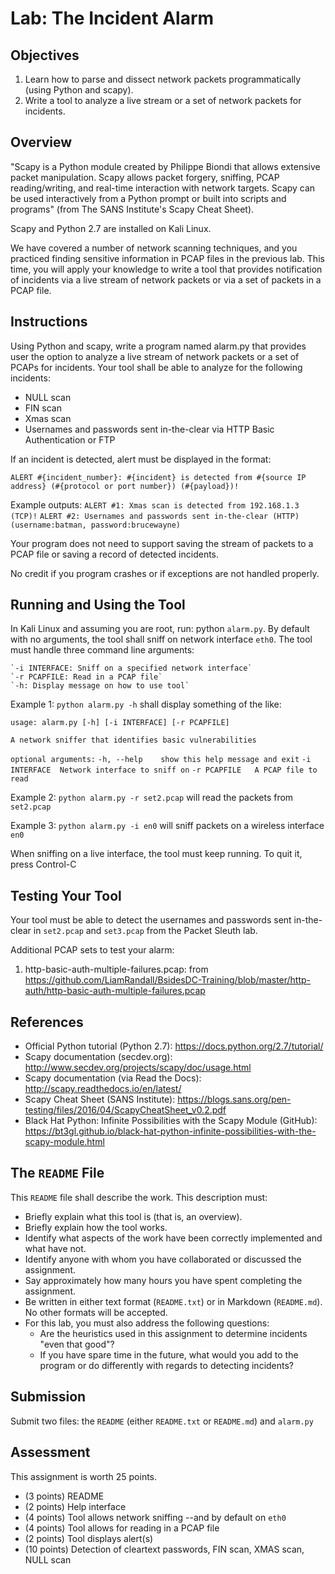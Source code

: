 # Lab: The Incident Alarm

## Objectives

1. Learn how to parse and dissect network packets programmatically (using Python and scapy).
2. Write a tool to analyze a live stream or a set of network packets for incidents.

## Overview

"Scapy is a Python module created by Philippe Biondi that allows extensive packet manipulation. Scapy allows packet forgery, sniffing, PCAP reading/writing, and real-time interaction with network targets. Scapy can be used interactively from a Python prompt or built into scripts and programs" (from The SANS Institute's Scapy Cheat Sheet).

Scapy and Python 2.7 are installed on Kali Linux.

We have covered a number of network scanning techniques, and you practiced finding sensitive information in PCAP files in the previous lab. This time, you will apply your knowledge to write a tool that provides notification of incidents via a live stream of network packets or via a set of packets in a PCAP file.

## Instructions

Using Python and scapy, write a program named alarm.py that provides user the option to analyze a live stream of network packets or a set of PCAPs for incidents. Your tool shall be able to analyze for the following incidents:

* NULL scan
* FIN scan
* Xmas scan
* Usernames and passwords sent in-the-clear via HTTP Basic Authentication or FTP

If an incident is detected, alert must be displayed in the format:

`ALERT #{incident_number}: #{incident} is detected from #{source IP address} (#{protocol or port number}) (#{payload})!`

Example outputs:
`ALERT #1: Xmas scan is detected from 192.168.1.3 (TCP)!`
`ALERT #2: Usernames and passwords sent in-the-clear (HTTP) (username:batman, password:brucewayne)`

Your program does not need to support saving the stream of packets to a PCAP file or saving a record of detected incidents.

No credit if you program crashes or if exceptions are not handled properly.

## Running and Using the Tool

In Kali Linux and assuming you are root, run: python `alarm.py`. By default with no arguments, the tool shall sniff on network interface `eth0`. The tool must handle three command line arguments:

    `-i INTERFACE: Sniff on a specified network interface`
    `-r PCAPFILE: Read in a PCAP file`
    `-h: Display message on how to use tool`

Example 1: `python alarm.py -h` shall display something of the like:

`usage: alarm.py [-h] [-i INTERFACE] [-r PCAPFILE]`

`A network sniffer that identifies basic vulnerabilities`

`optional arguments:`
  `-h, --help    show this help message and exit`
  `-i INTERFACE  Network interface to sniff on`
  `-r PCAPFILE   A PCAP file to read`

Example 2: `python alarm.py -r set2.pcap` will read the packets from `set2.pcap`

Example 3: `python alarm.py -i en0` will sniff packets on a wireless interface `en0`

When sniffing on a live interface, the tool must keep running. To quit it, press Control-C

## Testing Your Tool

Your tool must be able to detect the usernames and passwords sent in-the-clear in `set2.pcap` and `set3.pcap` from the Packet Sleuth lab.

Additional PCAP sets to test your alarm:

1. http-basic-auth-multiple-failures.pcap: from https://github.com/LiamRandall/BsidesDC-Training/blob/master/http-auth/http-basic-auth-multiple-failures.pcap

## References

* Official Python tutorial (Python 2.7): https://docs.python.org/2.7/tutorial/
* Scapy documentation (secdev.org): http://www.secdev.org/projects/scapy/doc/usage.html
* Scapy documentation (via Read the Docs): http://scapy.readthedocs.io/en/latest/
* Scapy Cheat Sheet (SANS Institute): https://blogs.sans.org/pen-testing/files/2016/04/ScapyCheatSheet_v0.2.pdf
* Black Hat Python: Infinite Possibilities with the Scapy Module (GitHub): https://bt3gl.github.io/black-hat-python-infinite-possibilities-with-the-scapy-module.html

## The `README` File

This `README` file shall describe the work. This description must:

* Briefly explain what this tool is (that is, an overview).
* Briefly explain how the tool works.
* Identify what aspects of the work have been correctly implemented and what have not.
* Identify anyone with whom you have collaborated or discussed the assignment.
* Say approximately how many hours you have spent completing the assignment.
* Be written in either text format (`README.txt`) or in Markdown (`README.md`). No other formats will be accepted.
* For this lab, you must also address the following questions:
  * Are the heuristics used in this assignment to determine incidents "even that good"?
  * If you have spare time in the future, what would you add to the program or do differently with regards to detecting incidents?

## Submission

Submit two files: the `README` (either `README.txt` or `README.md`) and `alarm.py`

## Assessment

This assignment is worth 25 points.

* (3 points) README
* (2 points) Help interface
* (4 points) Tool allows network sniffing --and by default on `eth0`
* (4 points) Tool allows for reading in a PCAP file
* (2 points) Tool displays alert(s)
* (10 points) Detection of cleartext passwords, FIN scan, XMAS scan, NULL scan
